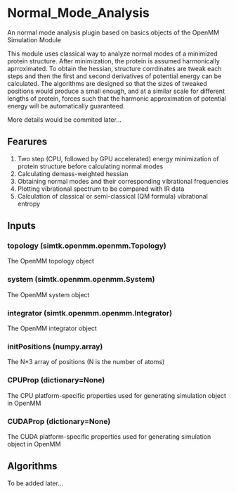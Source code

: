 # Normal_Mode_Analysis
An normal mode analysis plugin based on basics objects of the OpenMM Simulation Module

This module uses classical way to analyze normal modes of a minimized protein structure. 
After minimization, the protein is assumed harmonically aprroximated. 
To obtain the hessian, structure corrdinates are tweak each steps and then the first and second derivatives of potential energy can be calculated. 
The algorithms are designed so that the sizes of tweaked positions would produce a small enough, and at a similar scale for different lengths of protein, forces such that the harmonic approximation of potential energy will be automatically guaranteed.

More details would be commited later...

## Fearures
1. Two step (CPU, followed by GPU accelerated) energy minimization of protein structure before calculating normal modes
2. Calculating demass-weighted hessian
3. Obtaining normal modes and their corresponding vibrational frequencies
4. Plotting vibrational spectrum to be compared with IR data
5. Calculation of classical or semi-classical (QM formula) vibrational entropy

## Inputs
### topology (simtk.openmm.openmm.Topology)
The OpenMM topology object
### system (simtk.openmm.openmm.System)
The OpenMM system object
### integrator (simtk.openmm.openmm.Integrator)
The OpenMM integrator object
### initPositions (numpy.array)
The N*3 array of positions (N is the number of atoms)
### CPUProp (dictionary=None)
The CPU platform-specific properties used for generating simulation object in OpenMM
### CUDAProp (dictionary=None)
The CUDA platform-specific properties used for generating simulation object in OpenMM

## Algorithms
To be added later...


